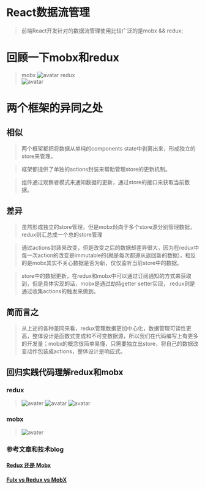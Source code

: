 # React数据流管理

> 前端React开发针对的数据流管理使用比较广泛的是mobx && redux;

# 回顾一下mobx和redux

>mobx
![avatar](http://cn.mobx.js.org/flow.png)
redux<br/>
![avatar](https://gw.alicdn.com/tps/TB1SsWQLFXXXXXMXVXXXXXXXXXX-1170-514.jpg_600x600.jpg)

# 两个框架的异同之处

## 相似

>   两个框架都把将数据从单纯的components state中剥离出来，形成独立的store来管理。

>   框架都提供了单独的actions封装来帮助管理store的更新机制。

>   组件通过观察者模式来通知数据的更新，通过store的接口来获取当前数据。

## 差异

>   虽然形成独立的store管理，但是mobx倾向于多个store源分别管理数据，redux则汇总成一个总的store管理

>   通过actions封装来改变，但是改变之后的数据却差异很大，因为在redux中每一次action的改变是immutable的(就是每次都遵从返回新的数据)，相反的是mobx其实不关心数据是否为新，仅仅监听当前store中的数据。

>   store中的数据更新，在redux和mobx中可以通过订阅通知的方式来获取到，但是具体实现的话，mobx是通过劫持getter setter实现， redux则是通过收集actions的触发来做到。

##  简而言之

>   从上述的各种差同来看，redux管理数据更加中心化，数据管理可读性更高，整体设计是函数式变成和不可变数据源，所以我们在代码编写上有更多的开发量；mobx的概念很简单易懂，只需要独立出store，将自己的数据改变动作包装成actions，整体设计是响应式。


## 回归实践代码理解redux和mobx

### redux
>![avater](http://yun.dui88.com/F4C81935-034F-4660-A25A-1A4739CDFA17.png)
![avatar](http://yun.dui88.com/A68FCFC9-EBFB-450D-888A-B916557FD887.png)
![avatar](http://yun.dui88.com/CF06FF44-FFA6-4D22-83D3-3548A7F8468F.png)

### mobx
>![avater](http://yun.dui88.com/A3E82219-F611-4435-80BA-6B7150B33C28.png)

### 参考文章和技术blog

#### [Redux 还是 Mobx](https://segmentfault.com/a/1190000011148981)
#### [Fulx vs Redux vs MobX](http://zhenhua-lee.github.io/react/state-manage.html)

